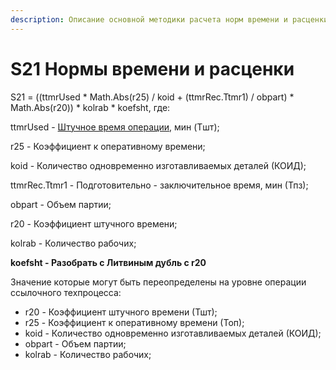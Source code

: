 ```yaml
---
description: Описание основной методики расчета норм времени и расценки
---
```


# S21 Нормы времени и расценки

S21 = ((ttmrUsed \* Math.Abs(r25) / koid + (ttmrRec.Ttmr1) / obpart) \* Math.Abs(r20)) \* kolrab \* koefsht, где:

ttmrUsed - [Штучное время операции](raschet-shtuchnogo-vremeni.md), мин (Tшт);

r25 - Коэффициент к оперативному времени;

koid - Количество одновременно изготавливаемых деталей (КОИД);

ttmrRec.Ttmr1 - Подготовительно - заключительное время, мин (Тпз);

obpart - Объем партии;

r20 - Коэффициент штучного времени;

kolrab - Количество рабочих;

**koefsht - Разобрать с Литвиным дубль с r20**

Значение которые могут быть переопределены на уровне операции ссылочного техпроцесса:

* r20 - Коэффициент штучного времени (Тшт);
* r25 - Коэффициент к оперативному времени (Топ);
* koid - Количество одновременно изготавливаемых деталей (КОИД);
* obpart - Объем партии;
* kolrab - Количество рабочих;
